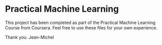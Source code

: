 # Practical Machine Learning
This project has been completed as part of the Practical Machine Learning Course from Coursera.
Feel free to use these files for your own experience.

Thank you.
Jean-Michel
